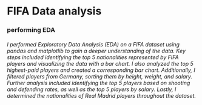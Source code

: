 # FIFA Data analysis

### performing EDA
###### I performed Exploratory Data Analysis (EDA) on a FIFA dataset using pandas and matplotlib to gain a deeper understanding of the data. Key steps included identifying the top 5 nationalities represented by FIFA players and visualizing the data with a bar chart. I also analyzed the top 5 highest-paid players and created a corresponding bar chart. Additionally, I filtered players from Germany, sorting them by height, weight, and salary. Further analysis included identifying the top 5 players based on shooting and defending rates, as well as the top 5 players by salary. Lastly, I determined the nationalities of Real Madrid players throughout the dataset.
